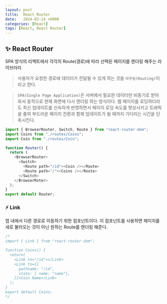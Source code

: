 ```yaml
---
layout: post
title:  React Router
date:   2024-02-14 +0900
categories: [React]
tags: [React, React Router]
---
```



## ✨ React Router

SPA 방식의 리액트에서 각각의 Route(경로)에 따라 선택된 페이지를 렌더링 해주는 라이브러리

> 사용자가 요청한 경로에 데이터가 전달될 수 있게 하는 것을 `라우팅(Routing)`이라고 한다.

> `SPA(Single Page Application)`은 서버에서 필요한 데이터만 비동기로 받아와서 동적으로 현재 화면에 다시 렌더링 하는 방식이다. 웹 페이지를 로딩하더라도 최신 업데이트를 신속하게 반영하면서 페이지 로딩 속도를 향상시키고 트래픽을 줄여 부드러운 페이지 전환과 함께 업데이트가 될 때까지 기다리는 시간을 단축시킨다.

```javascript
import { BrowserRouter, Switch, Route } from "react-router-dom";
import Coins from "./routes/Coins";
import Coin from "./routes/Coin";

function Router() {
  return (
    <BrowserRouter>
      <Switch>
        <Route path="/id"><Coin /></Route>
        <Route path="/"><Coins /></Route>
      </Switch>
    </BrowserRoter>
  );
}
export default Router;
```

### ⚡ Link

앱 내에서 다른 경로로 이동하기 위한 컴포넌트이다. 이 컴포넌트를 사용하면 페이지를 새로 불러오는 것이 아닌 원하는 Route를 렌더링 해준다.

```javascript
/*
import { Link } from "react-router-dom";

function Coins() { 
  return(
    <Link to="/id"></Link>
    <Link to={{
      pathname: "/id",
      state: { name: "name"},
    }}>Coin Name</Link>
  );
}
export default Coins;
*/
```